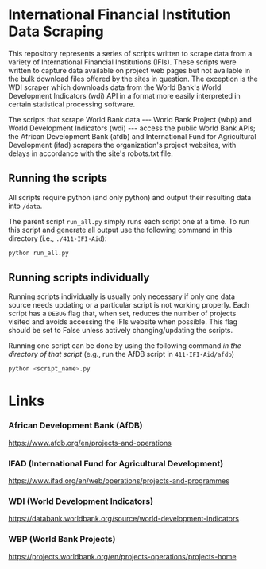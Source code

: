 # International Financial Institution Data Scraping

This repository represents a series of scripts written to scrape data from a variety of International Financial Institutions (IFIs). These scripts were written to capture data available on project web pages but not available in the bulk download files offered by the sites in question. The exception is the WDI scraper which downloads data from the World Bank's World Development Indicators (wdi) API in a format more easily interpreted in certain statistical processing software. 

The scripts that scrape World Bank data --- World Bank Project (wbp) and World Development Indicators (wdi) --- access the 
public World Bank APIs; the African Development Bank (afdb) and International Fund for Agricultural Development (ifad) scrapers the organization's project websites, with delays in accordance with the site's robots.txt file.

## Running the scripts

All scripts require python (and only python) and output their resulting data into `/data`. 

The parent script `run_all.py` simply runs each script one at a time. To run this script and generate all output use the following command in this directory (i.e., `./411-IFI-Aid`):

```python 
python run_all.py
```

## Running scripts individually

Running scripts individually is usually only necessary if only one data source needs updating or a particular script is not working properly. Each script has a `DEBUG` flag that, when set, reduces the number of projects visited and avoids accessing the IFIs website when possible. This flag should be set to False unless actively changing/updating the scripts.

Running one script can be done by using the following command *in the directory of that script* (e.g., run the AfDB script in `411-IFI-Aid/afdb`)

```python
python <script_name>.py
```

# Links

### African Development Bank (AfDB)

https://www.afdb.org/en/projects-and-operations

### IFAD (International Fund for Agricultural Development)

https://www.ifad.org/en/web/operations/projects-and-programmes

### WDI (World Development Indicators)

https://databank.worldbank.org/source/world-development-indicators

### WBP (World Bank Projects)

https://projects.worldbank.org/en/projects-operations/projects-home